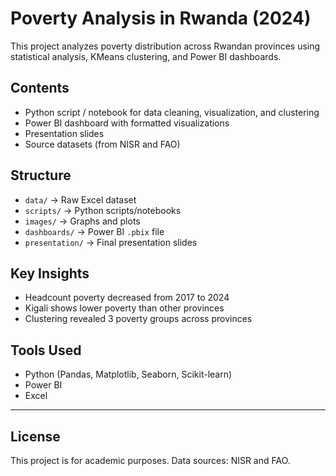 # Poverty Analysis in Rwanda (2024)

This project analyzes poverty distribution across Rwandan provinces using statistical analysis, KMeans clustering, and Power BI dashboards.

##  Contents

- Python script / notebook for data cleaning, visualization, and clustering
- Power BI dashboard with formatted visualizations
- Presentation slides
- Source datasets (from NISR and FAO)

##  Structure

- `data/` → Raw Excel dataset
- `scripts/` → Python scripts/notebooks
- `images/` → Graphs and plots
- `dashboards/` → Power BI `.pbix` file
- `presentation/` → Final presentation slides

##  Key Insights

- Headcount poverty decreased from 2017 to 2024
- Kigali shows lower poverty than other provinces
- Clustering revealed 3 poverty groups across provinces

##  Tools Used

- Python (Pandas, Matplotlib, Seaborn, Scikit-learn)
- Power BI
- Excel

---

##  License

This project is for academic purposes. Data sources: NISR and FAO.
